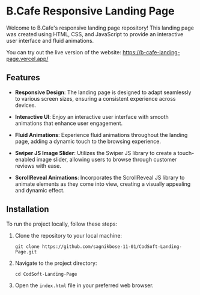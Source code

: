 # B.Cafe Responsive Landing Page

Welcome to B.Cafe's responsive landing page repository! This landing page was created using HTML, CSS, and JavaScript to provide an interactive user interface and fluid animations. 

You can try out the live version of the website: https://b-cafe-landing-page.vercel.app/

## Features

- **Responsive Design**: The landing page is designed to adapt seamlessly to various screen sizes, ensuring a consistent experience across devices.

- **Interactive UI**: Enjoy an interactive user interface with smooth animations that enhance user engagement.

- **Fluid Animations**: Experience fluid animations throughout the landing page, adding a dynamic touch to the browsing experience.

- **Swiper JS Image Slider**: Utilizes the Swiper JS library to create a touch-enabled image slider, allowing users to browse through customer reviews with ease.

- **ScrollReveal Animations**: Incorporates the ScrollReveal JS library to animate elements as they come into view, creating a visually appealing and dynamic effect.

## Installation

To run the project locally, follow these steps:

1. Clone the repository to your local machine:
   ```
   git clone https://github.com/sagnikbose-11-01/CodSoft-Landing-Page.git
   ```

2. Navigate to the project directory:
   ```
   cd CodSoft-Landing-Page
   ```

3. Open the `index.html` file in your preferred web browser.














